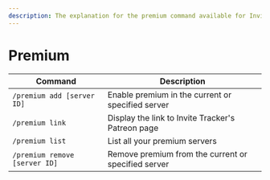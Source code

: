 ```yaml
---
description: The explanation for the premium command available for Invite Tracker.
---
```


# Premium

| Command                       | Description                                         |
| ----------------------------- | --------------------------------------------------- |
| `/premium add [server ID]`    | Enable premium in the current or specified server   |
| `/premium link`               | Display the link to Invite Tracker's Patreon page   |
| `/premium list`               | List all your premium servers                       |
| `/premium remove [server ID]` | Remove premium from the current or specified server |
